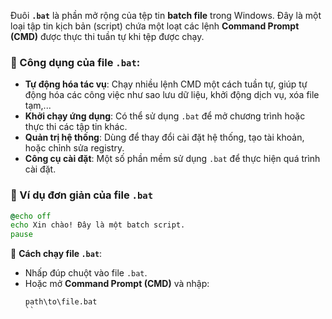Đuôi **`.bat`** là phần mở rộng của tệp tin **batch file** trong Windows. Đây là một loại tập tin kịch bản (script) chứa một loạt các lệnh **Command Prompt (CMD)** được thực thi tuần tự khi tệp được chạy.  

### 🔹 Công dụng của file `.bat`:
- **Tự động hóa tác vụ**: Chạy nhiều lệnh CMD một cách tuần tự, giúp tự động hóa các công việc như sao lưu dữ liệu, khởi động dịch vụ, xóa file tạm,...
- **Khởi chạy ứng dụng**: Có thể sử dụng `.bat` để mở chương trình hoặc thực thi các tập tin khác.
- **Quản trị hệ thống**: Dùng để thay đổi cài đặt hệ thống, tạo tài khoản, hoặc chỉnh sửa registry.
- **Công cụ cài đặt**: Một số phần mềm sử dụng `.bat` để thực hiện quá trình cài đặt.

### 🔹 Ví dụ đơn giản của file `.bat`
```bat
@echo off
echo Xin chào! Đây là một batch script.
pause
```
📌 **Cách chạy file `.bat`**:  
- Nhấp đúp chuột vào file `.bat`.  
- Hoặc mở **Command Prompt (CMD)** và nhập:  
  ```
  path\to\file.bat
  ``